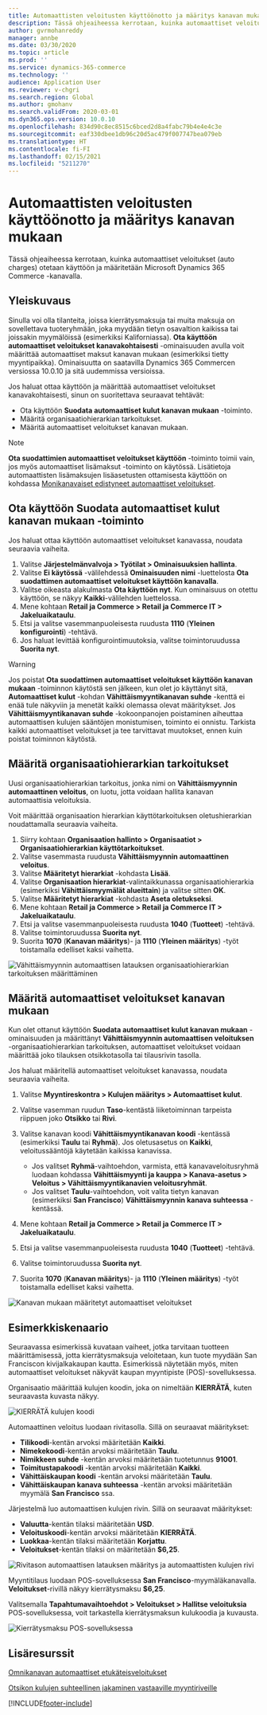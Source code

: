 ```yaml
---
title: Automaattisten veloitusten käyttöönotto ja määritys kanavan mukaan
description: Tässä ohjeaiheessa kerrotaan, kuinka automaattiset veloitukset otetaan käyttöön ja määritetään Microsoft Dynamics 365 Commerce -kanavalla.
author: gvrmohanreddy
manager: annbe
ms.date: 03/30/2020
ms.topic: article
ms.prod: ''
ms.service: dynamics-365-commerce
ms.technology: ''
audience: Application User
ms.reviewer: v-chgri
ms.search.region: Global
ms.author: gmohanv
ms.search.validFrom: 2020-03-01
ms.dyn365.ops.version: 10.0.10
ms.openlocfilehash: 834d90c8ec8515c6bced2d8a4fabc79b4e4e4c3e
ms.sourcegitcommit: eaf330dbee1db96c20d5ac479f007747bea079eb
ms.translationtype: HT
ms.contentlocale: fi-FI
ms.lasthandoff: 02/15/2021
ms.locfileid: "5211270"
---
```

# <a name="enable-and-configure-auto-charges-by-channel"></a>Automaattisten veloitusten käyttöönotto ja määritys kanavan mukaan

Tässä ohjeaiheessa kerrotaan, kuinka automaattiset veloitukset (auto charges) otetaan käyttöön ja määritetään Microsoft Dynamics 365 Commerce -kanavalla.

## <a name="overview"></a>Yleiskuvaus

Sinulla voi olla tilanteita, joissa kierrätysmaksuja tai muita maksuja on sovellettava tuoteryhmään, joka myydään tietyn osavaltion kaikissa tai joissakin myymälöissä (esimerkiksi Kaliforniassa). **Ota käyttöön automaattiset veloitukset kanavakohtaisesti** -ominaisuuden avulla voit määrittää automaattiset maksut kanavan mukaan (esimerkiksi tietty myyntipaikka). Ominaisuutta on saatavilla Dynamics 365 Commercen versiossa 10.0.10 ja sitä uudemmissa versioissa.

Jos haluat ottaa käyttöön ja määrittää automaattiset veloitukset kanavakohtaisesti, sinun on suoritettava seuraavat tehtävät:

- Ota käyttöön **Suodata automaattiset kulut kanavan mukaan** -toiminto.
- Määritä organisaatiohierarkian tarkoitukset.
- Määritä automaattiset veloitukset kanavan mukaan.

> [!NOTE]
> **Ota suodattimien automaattiset veloitukset käyttöön** -toiminto toimii vain, jos myös automaattiset lisämaksut -toiminto on käytössä. Lisätietoja automaattisten lisämaksujen lisäasetusten ottamisesta käyttöön on kohdassa [Monikanavaiset edistyneet automaattiset veloitukset](omni-auto-charges.md).

## <a name="turn-on-the-enable-filter-auto-charges-by-channel-feature"></a>Ota käyttöön Suodata automaattiset kulut kanavan mukaan -toiminto

Jos haluat ottaa käyttöön automaattiset veloitukset kanavassa, noudata seuraavia vaiheita.

1. Valitse **Järjestelmänvalvoja \> Työtilat \> Ominaisuuksien hallinta**.
1. Valitse **Ei käytössä** -välilehdessä **Ominaisuuden nimi** -luettelosta **Ota suodattimen automaattiset veloitukset käyttöön kanavalla**.
1. Valitse oikeasta alakulmasta **Ota käyttöön nyt**. Kun ominaisuus on otettu käyttöön, se näkyy **Kaikki**-välilehden luettelossa.
1. Mene kohtaan **Retail ja Commerce \> Retail ja Commerce IT \> Jakeluaikataulu**.
1. Etsi ja valitse vasemmanpuoleisesta ruudusta **1110** (**Yleinen konfigurointi**) -tehtävä.
1. Jos haluat levittää konfigurointimuutoksia, valitse toimintoruudussa **Suorita nyt**.

> [!WARNING]
> Jos poistat **Ota suodattimen automaattiset veloitukset käyttöön kanavan mukaan** -toiminnon käytöstä sen jälkeen, kun olet jo käyttänyt sitä, **Automaattiset kulut** -kohdan **Vähittäismyyntikanavan suhde** -kenttä ei enää tule näkyviin ja menetät kaikki olemassa olevat määritykset. Jos **Vähittäismyyntikanavan suhde** -kokoonpanojen poistaminen aiheuttaa automaattisen kulujen sääntöjen monistumisen, toiminto ei onnistu. Tarkista kaikki automaattiset veloitukset ja tee tarvittavat muutokset, ennen kuin poistat toiminnon käytöstä.

## <a name="configure-the-organization-hierarchy-purpose"></a>Määritä organisaatiohierarkian tarkoitukset

Uusi organisaatiohierarkian tarkoitus, jonka nimi on **Vähittäismyynnin automaattinen veloitus**, on luotu, jotta voidaan hallita kanavan automaattisia veloituksia.

Voit määrittää organisaation hierarkian käyttötarkoituksen oletushierarkian noudattamalla seuraavia vaiheita.
        
1. Siirry kohtaan **Organisaation hallinto \> Organisaatiot \> Organisaatiohierarkian käyttötarkoitukset**.
1. Valitse vasemmasta ruudusta **Vähittäismyynnin automaattinen veloitus**.
1. Valitse **Määritetyt hierarkiat** -kohdasta **Lisää**.
1. Valitse **Organisaation hierarkiat**-valintaikkunassa organisaatiohierarkia (esimerkiksi **Vähittäismyymälät alueittain**) ja valitse sitten **OK**.
1. Valitse **Määritetyt hierarkiat** -kohdasta **Aseta oletukseksi**.
1. Mene kohtaan **Retail ja Commerce \> Retail ja Commerce IT \> Jakeluaikataulu**.
1. Etsi ja valitse vasemmanpuoleisesta ruudusta **1040** (**Tuotteet**) -tehtävä.
1. Valitse toimintoruudussa **Suorita nyt**.
1. Suorita **1070** (**Kanavan määritys**)- ja **1110** (**Yleinen määritys**) -työt toistamalla edelliset kaksi vaihetta.

![Vähittäismyynnin automaattisen latauksen organisaatiohierarkian tarkoituksen määrittäminen](media/Auto-charges-org-hierarchy-purpose.png)

## <a name="define-auto-charges-by-channel"></a>Määritä automaattiset veloitukset kanavan mukaan

Kun olet ottanut käyttöön **Suodata automaattiset kulut kanavan mukaan** -ominaisuuden ja määrittänyt **Vähittäismyynnin automaattisen veloituksen** -organisaatiohierarkian tarkoituksen, automaattiset veloitukset voidaan määrittää joko tilauksen otsikkotasolla tai tilausrivin tasolla.

Jos haluat määritellä automaattiset veloitukset kanavassa, noudata seuraavia vaiheita.

1. Valitse **Myyntireskontra \> Kulujen määritys \> Automaattiset kulut**.
1. Valitse vasemman ruudun **Taso**-kentästä liiketoiminnan tarpeista riippuen joko **Otsikko** tai **Rivi**.
1. Valitse kanavan koodi **Vähittäismyyntikanavan koodi** -kentässä (esimerkiksi **Taulu** tai **Ryhmä**). Jos oletusasetus on **Kaikki**, veloitussääntöjä käytetään kaikissa kanavissa.

    - Jos valitset **Ryhmä**-vaihtoehdon, varmista, että kanavaveloitusryhmä luodaan kohdassa **Vähittäismyynti ja kauppa \> Kanava-asetus \> Veloitus \> Vähittäismyyntikanavien veloitusryhmät**.
    - Jos valitset **Taulu**-vaihtoehdon, voit valita tietyn kanavan (esimerkiksi **San Francisco**) **Vähittäismyynnin kanava suhteessa** -kentässä.

1. Mene kohtaan **Retail ja Commerce \> Retail ja Commerce IT \> Jakeluaikataulu**.
1. Etsi ja valitse vasemmanpuoleisesta ruudusta **1040** (**Tuotteet**) -tehtävä.
1. Valitse toimintoruudussa **Suorita nyt**.
1. Suorita **1070** (**Kanavan määritys**)- ja **1110** (**Yleinen määritys**) -työt toistamalla edelliset kaksi vaihetta.
    
![Kanavan mukaan määritetyt automaattiset veloitukset](media/Auto-charges-line-charge-by-channel.png)

## <a name="example-scenario"></a>Esimerkkiskenaario

Seuraavassa esimerkissä kuvataan vaiheet, jotka tarvitaan tuotteen määrittämisessä, jotta kierrätysmaksuja veloitetaan, kun tuote myydään San Franciscon kivijalkakaupan kautta. Esimerkissä näytetään myös, miten automaattiset veloitukset näkyvät kaupan myyntipiste (POS)-sovelluksessa.

Organisaatio määrittää kulujen koodin, joka on nimeltään **KIERRÄTÄ**, kuten seuraavasta kuvasta näkyy.

![KIERRÄTÄ kulujen koodi](media/Auto-charges-charge-code.png)

Automaattinen veloitus luodaan rivitasolla. Sillä on seuraavat määritykset:

- **Tilikoodi**-kentän arvoksi määritetään **Kaikki**.
- **Nimekekoodi**-kentän arvoksi määritetään **Taulu**.
- **Nimikkeen suhde** -kentän arvoksi määritetään tuotetunnus **91001**.
- **Toimitustapakoodi** -kentän arvoksi määritetään **Kaikki**.
- **Vähittäiskaupan koodi** -kentän arvoksi määritetään **Taulu**.
- **Vähittäiskaupan kanava suhteessa** -kentän arvoksi määritetään myymälä **San Francisco** ssa.

Järjestelmä luo automaattisen kulujen rivin. Sillä on seuraavat määritykset:

- **Valuutta**-kentän tilaksi määritetään **USD**.
- **Veloituskoodi**-kentän arvoksi määritetään **KIERRÄTÄ**.
- **Luokkaa**-kentän tilaksi määritetään **Korjattu**.
- **Veloitukset**-kentän tilaksi on määritetään **$6,25**.

![Rivitason automaattisen latauksen määritys ja automaattisten kulujen rivi](media/Auto-charges-recyclingfee-line-fee.png)

Myyntitilaus luodaan POS-sovelluksessa **San Francisco**-myymäläkanavalla. **Veloitukset**-rivillä näkyy kierrätysmaksu **$6,25**.

Valitsemalla **Tapahtumavaihtoehdot \> Veloitukset \> Hallitse veloituksia** POS-sovelluksessa, voit tarkastella kierrätysmaksun kulukoodia ja kuvausta.

![Kierrätysmaksu POS-sovelluksessa](media/pos-auto-charges-recyclingfee-line-fee.png)

## <a name="additional-resources"></a>Lisäresurssit

[Omnikanavan automaattiset etukäteisveloitukset](omni-auto-charges.md)

[Otsikon kulujen suhteellinen jakaminen vastaaville myyntiriveille](pro-rate-charges-matching-lines.md)


[!INCLUDE[footer-include](../includes/footer-banner.md)]